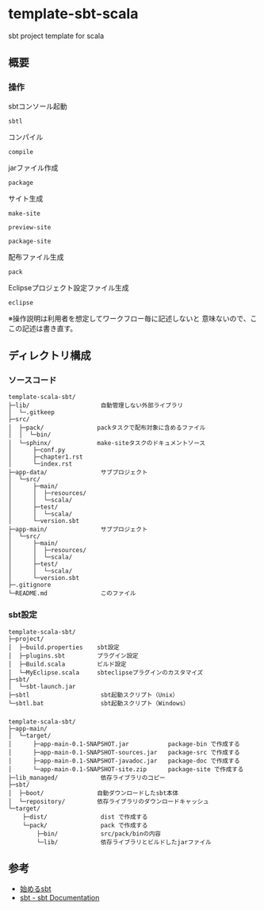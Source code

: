template-sbt-scala
==================

sbt project template for scala

概要
----

### 操作

sbtコンソール起動

    sbtl

コンパイル

    compile

jarファイル作成

    package

サイト生成

    make-site

    preview-site

    package-site

配布ファイル生成

    pack

Eclipseプロジェクト設定ファイル生成

    eclipse

※操作説明は利用者を想定してワークフロー毎に記述しないと
  意味ないので、ここの記述は書き直す。


ディレクトリ構成
----------------

### ソースコード

    template-scala-sbt/
    ├─lib/                    自動管理しない外部ライブラリ
    │  └─.gitkeep
    ├─src/
    │  ├─pack/               packタスクで配布対象に含めるファイル
    │  │  └─bin/
    │  └─sphinx/             make-siteタスクのドキュメントソース
    │      ├─conf.py
    │      ├─chapter1.rst
    │      └─index.rst
    ├─app-data/               サブプロジェクト
    │  └─src/
    │      ├─main/
    │      │  ├─resources/
    │      │  └─scala/
    │      ├─test/
    │      │  └─scala/
    │      └─version.sbt
    ├─app-main/               サブプロジェクト
    │  └─src/
    │      ├─main/
    │      │  ├─resources/
    │      │  └─scala/
    │      ├─test/
    │      │  └─scala/
    │      └─version.sbt
    ├─.gitignore
    └─README.md               このファイル


### sbt設定

    template-scala-sbt/
    ├─project/
    │  ├─build.properties    sbt設定
    │  ├─plugins.sbt         プラグイン設定
    │  ├─Build.scala         ビルド設定
    │  └─MyEclipse.scala     sbteclipseプラグインのカスタマイズ
    ├─sbt/
    │  └─sbt-launch.jar
    ├─sbtl                    sbt起動スクリプト（Unix）
    └─sbtl.bat                sbt起動スクリプト（Windows）


### 

    template-scala-sbt/
    ├─app-main/
    │  └─target/
    │      ├─app-main-0.1-SNAPSHOT.jar           package-bin で作成する
    │      ├─app-main-0.1-SNAPSHOT-sources.jar   package-src で作成する
    │      ├─app-main-0.1-SNAPSHOT-javadoc.jar   package-doc で作成する
    │      └─app-main-0.1-SNAPSHOT-site.zip      package-site で作成する
    ├─lib_managed/            依存ライブラリのコピー
    ├─sbt/
    │  ├─boot/               自動ダウンロードしたsbt本体
    │  └─repository/         依存ライブラリのダウンロードキャッシュ
    └─target/
        ├─dist/               dist で作成する
        └─pack/               pack で作成する
            ├─bin/            src/pack/binの内容
            └─lib/            依存ライブラリとビルドしたjarファイル


参考
----

* [始めるsbt](http://scalajp.github.io/sbt-getting-started-guide-ja/)
* [sbt - sbt Documentation](http://www.scala-sbt.org/)

<!-- vim: set ts=4 sw=4 et: -->
